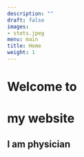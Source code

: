 ```yaml
---
description: ""
draft: false
images:
- stets.jpeg
menu: main
title: Home
weight: 1
---
```


# Welcome to
# my website
## I am physician 